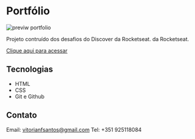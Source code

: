 # Portfólio

![previw portfolio](https://user-images.githubusercontent.com/113269524/211428599-f21ebd22-b0e1-4d0f-bf5c-dfedd8cf7a0f.png)

Projeto contruído dos desafios do Discover da Rocketseat. 
da Rocketseat.

[Clique aqui para acessar]()


## Tecnologias

- HTML
- CSS
- Git e Github

## Contato

Email: vitorianfsantos@gmail.com
Tel: +351 925118084
